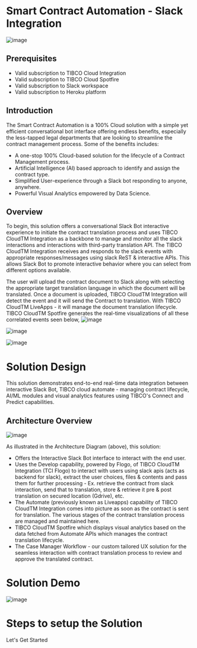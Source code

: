# Smart Contract Automation - Slack Integration
![image]()

## Prerequisites
* Valid subscription to TIBCO Cloud Integration
* Valid subscription to TIBCO Cloud Spotfire
* Valid subscription to Slack workspace
* Valid subscription to Heroku platform

## Introduction
The Smart Contract Automation is a 100% Cloud solution with a simple yet efficient conversational bot interface offering endless benefits, especially the less-tapped legal departments that are looking to streamline the contract management process.
Some of the benefits includes:
- A one-stop 100% Cloud-based solution for the lifecycle of a Contract Management process.
- Artificial Intelligence (AI) based approach to identify and assign the contract type.
- Simplified User-experience through a Slack bot responding to anyone, anywhere.
- Powerful Visual Analytics empowered by Data Science.

## Overview

To begin, this solution offers a conversational Slack Bot interactive experience to initiate the contract translation process and uses TIBCO CloudTM Integration as a backbone to manage and monitor all the slack interactions and interactions with third-party translation API. The TIBCO CloudTM Integration receives and responds to the slack events with appropriate responses/messages using slack ReST & interactive APIs. This allows Slack Bot to promote interactive behavior where you can select from different options available.

The user will upload the contract document to Slack along with selecting the appropriate target translation language in which the document will be translated. Once a document is uploaded, TIBCO CloudTM Integration will detect the event and it will send the Contract to translation. With TIBCO CloudTM LiveApps - it will manage the document translation lifecycle. TIBCO CloudTM Spotfire generates the real-time visualizations of all these correlated events seen below,
![image]()

![image]()

![image]()

# Solution Design
This solution demonstrates end-to-end real-time data integration between interactive Slack Bot, TIBCO cloud automate - managing contract lifecycle, AI/ML modules and visual analytics features using TIBCO's Connect and Predict capabilities.

## Architecture Overview
![image]()

As illustrated in the Architecture Diagram (above), this solution:
- Offers the Interactive Slack Bot interface to interact with the end user.
- Uses the Develop capability, powered by Flogo, of TIBCO CloudTM Integration (TCI Flogo) to interact with users using slack apis (acts as backend for slack), extract the user choices, files & contents and pass them for further processing - Ex. retrieve the contract from slack interaction, send that to translation, store & retrieve it pre & post translation on secured location (Gdrive), etc.
- The Automate (previously known as Liveapps) capability of TIBCO CloudTM Integration comes into picture as soon as the contract is sent for translation. The various stages of the contract translation process are managed and maintained here.
- TIBCO CloudTM Spotfire which displays visual analytics based on the data fetched from Automate APIs which manages the contract translation lifecycle.
- The Case Manager Workflow - our custom tailored UX solution for the seamless interaction with contract translation process to review and approve the translated contract.

# Solution Demo
![image]()


# Steps to setup the Solution
Let's Get Started





